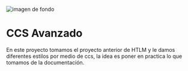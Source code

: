 ![imagen de fondo](/images/Cssbackground.png)

# CCS Avanzado
En este proyecto tomamos el proyecto anterior de HTLM y le damos diferentes estilos por medio de ccs, la idea es poner en practica lo que tomamos de la documentación.
